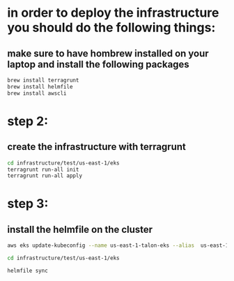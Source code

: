 # in order to deploy the infrastructure you should do the following things:
## make sure to have hombrew installed on your laptop and install the following packages
```bash
brew install terragrunt
brew install helmfile
brew install awscli
```

# step 2:
## create the infrastructure with terragrunt
```bash
cd infrastructure/test/us-east-1/eks
terragrunt run-all init
terragrunt run-all apply
```

# step 3:
## install the helmfile on the cluster
```bash
aws eks update-kubeconfig --name us-east-1-talon-eks --alias  us-east-1-talon-eks

cd infrastructure/test/us-east-1/eks

helmfile sync
```